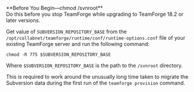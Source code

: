 <!-- Artifact artf318255 : [DOC] Pre-upgrade step to run for upgrades to 18.2 and above -->
<div class="panel panel-info">
<div class="panel-heading">**Before You Begin—chmod /svnroot**</div>
<div class="panel-body" markdown="1">
Do this before you stop TeamForge while upgrading to TeamForge 18.2 or later versions.

Get value of `SUBVERSION_REPOSITORY_BASE` from the `/opt/collabnet/teamforge/runtime/conf/runtime-options.conf` file of your existing TeamForge server and run the following command:

```shell
chmod -R 775 $SUBVERSION_REPOSITORY_BASE
````

Where `$SUBVERSION_REPOSITORY_BASE` is the path to the `/svnroot` directory.

This is required to work around the unusually long time taken to migrate the Subversion data during the first run of the `teamforge provision` command.
</div>
</div>